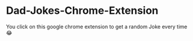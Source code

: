 # Dad-Jokes-Chrome-Extension
You click on this google chrome extension to get a random Joke every time 😂